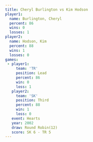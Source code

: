 ```yaml
---
title: Cheryl Burlington vs Kim Hodson
player1:                  
  name: Burlington, Cheryl
  percent: 86             
  wins: 0                 
  losses: 1               
player2:                  
  name: Hodson, Kim       
  percent: 88             
  wins: 1                 
  losses: 0               
games:
 - player1:        
     team: 'TR'    
     position: Lead
     percent: 86   
     win: 0        
     loss: 1       
   player2:         
     team: 'SK'     
     position: Third
     percent: 88    
     win: 1         
     loss: 0        
   event: Hearts        
   year: 2002           
   draw: Round Robin(12)
   score: SK 6 - TR 5   
---
```

